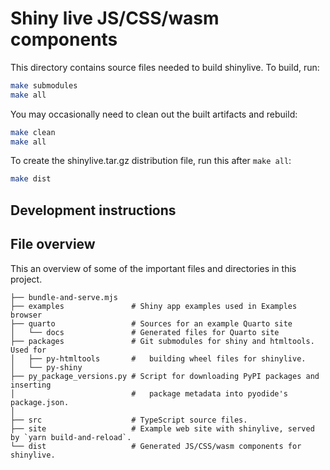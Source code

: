 Shiny live JS/CSS/wasm components
=================================

This directory contains source files needed to build shinylive. To build, run:

```sh
make submodules
make all
```

You may occasionally need to clean out the built artifacts and rebuild:

```sh
make clean
make all
```

To create the shinylive.tar.gz distribution file, run this after `make all`:

```sh
make dist
```


## Development instructions

## File overview

This an overview of some of the important files and directories in this project.

```
├── bundle-and-serve.mjs
├── examples               # Shiny app examples used in Examples browser
├── quarto                 # Sources for an example Quarto site
│   └── docs               # Generated files for Quarto site
├── packages               # Git submodules for shiny and htmltools. Used for
│   ├── py-htmltools       #   building wheel files for shinylive.
│   └── py-shiny
├── py_package_versions.py # Script for downloading PyPI packages and inserting
│                          #   package metadata into pyodide's package.json.
│
├── src                    # TypeScript source files.
├── site                   # Example web site with shinylive, served by `yarn build-and-reload`.
└── dist                   # Generated JS/CSS/wasm components for shinylive.
```
